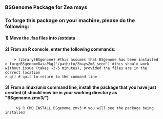 ### BSGenome Package for Zea mays

### To forge this package on your machine, please do the following:
#### 1) Move the .fsa files into /extdata
#### 2) From an R console, enter the following commands:
     	> library(BSgenome) #this assumes that BSgenome has been installed
	> forgeBSgenomeDataPkg("/path/to/ZmaysZm3_seed") #this should work without issue (takes ~3-5 minutes), provided the files are in the correct location
	> q() # quit to return to the command line
#### 3) From a linux/unix command line, install the package that you have just created (it should now be in your working directory as "BSgenome.zmv3/")
     	 >$ R CMD INSTALL BSgenome.zmv3 # you will see the package being installed 